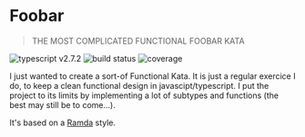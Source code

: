 # Foobar
> THE MOST COMPLICATED FUNCTIONAL FOOBAR KATA

![typescript v2.7.2][badge:ts]
![build status][badge:build]
![coverage][badge:coverage]

I just wanted to create a sort-of Functional Kata.
It is just a regular exercice I do, to keep a clean
functional design in javascipt/typescript. I put the
project to its limits by implementing a lot of
subtypes and functions (the best may still be to come...).

It's based on a [Ramda](https://github.com/ramda/ramda)
style.

[badge:ts]: https://img.shields.io/badge/typescript-v2.7.2-blue.svg?longCache=true&style=flat-square
[badge:build]: https://img.shields.io/travis/jquagliatini/foobar-fn.svg?style=flat-square
[badge:coverage]: https://img.shields.io/coveralls/github/jquagliatini/foobar-fn.svg?style=flat-square
